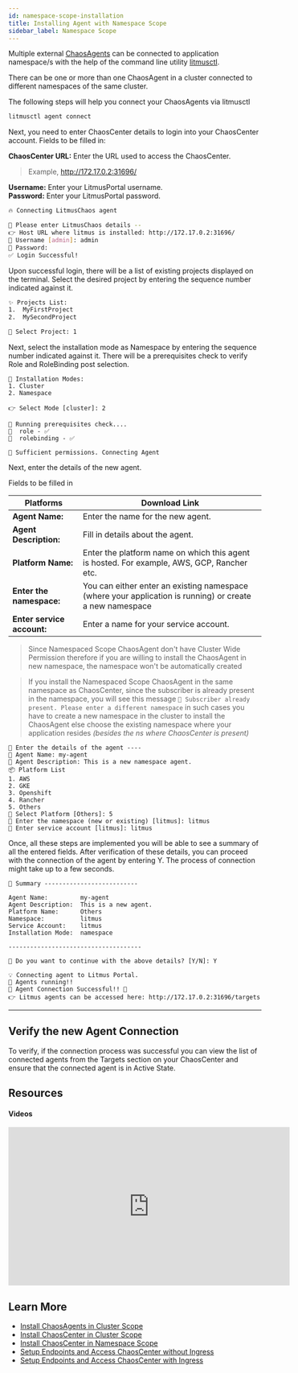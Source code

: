 ```yaml
---
id: namespace-scope-installation
title: Installing Agent with Namespace Scope
sidebar_label: Namespace Scope
---
```


Multiple external [ChaosAgents](../getting-started/chaosagents) can be connected to application namespace/s with the help of the command line utility [litmusctl](installation).

There can be one or more than one ChaosAgent in a cluster connected to different namespaces of the same cluster.

The following steps will help you connect your ChaosAgents via litmusctl

```bash
litmusctl agent connect
```

Next, you need to enter ChaosCenter details to login into your ChaosCenter account. Fields to be filled in:

**ChaosCenter URL:** Enter the URL used to access the ChaosCenter.

> Example, http://172.17.0.2:31696/

**Username:** Enter your LitmusPortal username. <br />
**Password:** Enter your LitmusPortal password.

```bash
🔥 Connecting LitmusChaos agent

📶 Please enter LitmusChaos details --
👉 Host URL where litmus is installed: http://172.17.0.2:31696/
🤔 Username [admin]: admin
🙈 Password:
✅ Login Successful!
```

Upon successful login, there will be a list of existing projects displayed on the terminal. Select the desired project by entering the sequence number indicated against it.

```bash
✨ Projects List:
1.  MyFirstProject
2.  MySecondProject

🔎 Select Project: 1
```

Next, select the installation mode as Namespace by entering the sequence number indicated against it. There will be a prerequisites check to verify Role and RoleBinding post selection.

```shell
🔌 Installation Modes:
1. Cluster
2. Namespace

👉 Select Mode [cluster]: 2

🏃 Running prerequisites check....
🔑  role - ✅
🔑  rolebinding - ✅

🌟 Sufficient permissions. Connecting Agent
```

Next, enter the details of the new agent.

Fields to be filled in <br />

| Platforms                  | Download Link                                                                                            |
| -------------------------- | -------------------------------------------------------------------------------------------------------- |
| **Agent Name:**            | Enter the name for the new agent.                                                                        |
| **Agent Description:**     | Fill in details about the agent.                                                                         |
| **Platform Name:**         | Enter the platform name on which this agent is hosted. For example, AWS, GCP, Rancher etc.               |
| **Enter the namespace:**   | You can either enter an existing namespace (where your application is running) or create a new namespace |
| **Enter service account:** | Enter a name for your service account.                                                                   |

> Since Namespaced Scope ChaosAgent don't have Cluster Wide Permission therefore if you are willing to install the ChaosAgent in new namespace, the namespace won't be automatically created

> If you install the Namespaced Scope ChaosAgent in the same namespace as ChaosCenter, since the subscriber is already present in the namespace, you will see this message `🚫 Subscriber already present. Please enter a different namespace` in such cases you have to create a new namespace in the cluster to install the ChaosAgent else choose the existing namespace where your application resides _(besides the ns where ChaosCenter is present)_

```shell
🔗 Enter the details of the agent ----
🤷 Agent Name: my-agent
📘 Agent Description: This is a new namespace agent.
📦 Platform List
1. AWS
2. GKE
3. Openshift
4. Rancher
5. Others
🔎 Select Platform [Others]: 5
📁 Enter the namespace (new or existing) [litmus]: litmus
🔑 Enter service account [litmus]: litmus
```

Once, all these steps are implemented you will be able to see a summary of all the entered fields.
After verification of these details, you can proceed with the connection of the agent by entering Y. The process of connection might take up to a few seconds.

```shell
📌 Summary --------------------------

Agent Name:         my-agent
Agent Description:  This is a new agent.
Platform Name:      Others
Namespace:          litmus
Service Account:    litmus
Installation Mode:  namespace

-------------------------------------

🤷 Do you want to continue with the above details? [Y/N]: Y

💡 Connecting agent to Litmus Portal.
🏃 Agents running!!
🚀 Agent Connection Successful!! 🎉
👉 Litmus agents can be accessed here: http://172.17.0.2:31696/targets
```

---

## **Verify the new Agent Connection**

To verify, if the connection process was successful you can view the list of connected agents from the Targets section on your ChaosCenter and ensure that the connected agent is in Active State.

## Resources

#### Videos

<iframe width="560" height="315" src="https://www.youtube.com/embed/uIVrNH2_nVI" title="YouTube video player" frameborder="0" allow="accelerometer; autoplay; clipboard-write; encrypted-media; gyroscope; picture-in-picture" allowfullscreen></iframe>

## Learn More

- [Install ChaosAgents in Cluster Scope](../getting-started/chaosagents-cluster-scope-installation)
- [Install ChaosCenter in Cluster Scope](../getting-started/chaoscenter-cluster-scope-installation)
- [Install ChaosCenter in Namespace Scope](../getting-started/chaoscenter-namespace-scope-installation)
- [Setup Endpoints and Access ChaosCenter without Ingress](../getting-started/setup-without-ingress)
- [Setup Endpoints and Access ChaosCenter with Ingress](../getting-started/setup-with-ingress)

